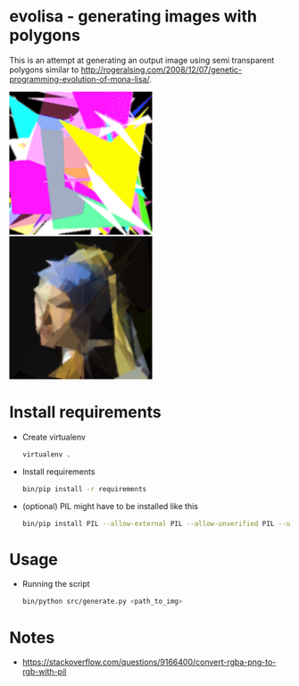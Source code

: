 evolisa - generating images with polygons
=========================================

This is an attempt at generating an output image using semi transparent polygons 
similar to http://rogeralsing.com/2008/12/07/genetic-programming-evolution-of-mona-lisa/.

![animated gif of generated image](/img/generated.gif?raw=true "timelapse gif")
![generated image](/img/0000000650.png?raw=true "generated image")

Install requirements
====================

* Create virtualenv

  ```sh
  virtualenv .
  ```

* Install requirements

  ```sh
  bin/pip install -r requirements
  ```

* (optional) PIL might have to be installed like this

  ```sh
  bin/pip install PIL --allow-external PIL --allow-unverified PIL --upgrade
  ```

Usage
=====

* Running the script

  ```sh
  bin/python src/generate.py <path_to_img>
  ```

Notes
=====
  
* https://stackoverflow.com/questions/9166400/convert-rgba-png-to-rgb-with-pil